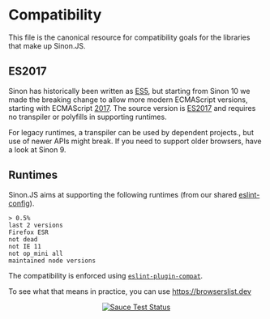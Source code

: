 # Compatibility

This file is the canonical resource for compatibility goals for the libraries that make up Sinon.JS.

## ES2017

Sinon has historically been written as [ES5][es5], but starting from Sinon 10 we made the breaking change to allow more modern ECMAScript versions, starting with ECMAScript [2017][es2017].
The source version is [ES2017][es2017] and requires no transpiler or polyfills in supporting runtimes.

For legacy runtimes, a transpiler can be used by dependent projects., but use of newer APIs might break. If you need to support older browsers, have a look at Sinon 9.

## Runtimes

Sinon.JS aims at supporting the following runtimes (from our shared [eslint-config][shared-config]).

<!-- browserslist start -->

```
> 0.5%
last 2 versions
Firefox ESR
not dead
not IE 11
not op_mini all
maintained node versions
```

<!-- browserslist end -->

The compatibility is enforced using [`eslint-plugin-compat`](https://www.npmjs.com/package/eslint-plugin-compat).

To see what that means in practice, you can use https://browserslist.dev

<p align=center>
<a href="https://saucelabs.com/u/sinonjs"><img src="https://saucelabs.com/browser-matrix/sinonjs.svg" alt="Sauce Test Status"></a>
</p>

[es5]: http://www.ecma-international.org/ecma-262/5.1/
[es2017]: https://262.ecma-international.org/8.0/
[shared-config]: https://github.com/sinonjs/eslint-config
